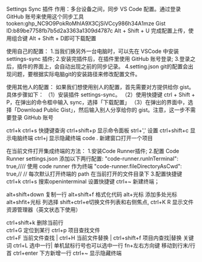 Settings Sync 插件 作用：多台设备之间，同步 VS Code 配置。通过登录 GitHub 账号来使用这个同步工具
tooken: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
Gist ID:b89be7758fb7b5d2a3363a1309d4787c
Alt + Shift + U 完成配置上传，使用组合键 Alt + Shift + D即可下载配置


使用自己的配置：
1.当我们换另外一台电脑时，可以先在 VSCode 中安装 settings-sync 插件;
2.安装完插件后，在插件里使用 GitHub 账号登录;
3.登录之后，插件的界面上，会自动出现之前的同步记录。
4.setting.json git的配置会出现问题，要根据实际电脑git的安装路径来修改配置文件。


使用其他人的配置：
如果我们想使用别人的配置，首先需要对方提供给你 gist。具体步骤如下：
（1）安装插件 settings-sync。
（2）使用快捷键 ctrl + Shift + P，在弹出的命令框中输入 sync，选择「下载配置」
（3）在弹出的界面中，选择「Download Public Gist」，然后输入别人分享给你的 gist。注意，这一步不需要登录 GitHub 账号


ctrl+k ctrl+s 快捷键查询
ctrl+shift+p 显示命令面板
strl+',' 设置
ctrl+shift+c 显示电脑终端
ctrl+j 显示隐藏终端
code . 新建窗口打开一个项目

在当前文件打开集成终端的方法：
1.安装Code Runner插件;
2.配置 Code Runner settings.json 添加以下两行配置:
  "code-runner.runInTerminal": true,//// 使用 code runner 作为终端
  "code-runner.fileDirectoryAsCwd": true,// // 每次默认打开终端的 path 在当前打开的文件目录下
3.配置快捷键 ctrl+k ctrl+s 搜索openinterminal  设置快捷键 ctrl+~ 新建终端；


alt+shift+down 复制一行
alt+shift+f 格式化代码
alt+光标 添加多处光标 
alt+shfit+光标 列选择
shift+ctrl+e切换文件列表和右侧焦点,
ctrl+K R 显示文件资源管理器（英文状态下使用）

ctrl+shift+k 删除当前行  
ctrl+G 定位到某行
ctrl+p 项目查找文件  
ctrl+F 当前文件查找 | ctrl+H 当前文件替换 | ctrl+shift+f 项目内查找|替换 关键词 
ctrl+L 选中一行| 单机鼠标行号也可以选中一行
fn+左右方向键 移动到行末/行首
ctrl+enter 下方新增一行
ctrl+~ 显示隐藏终端